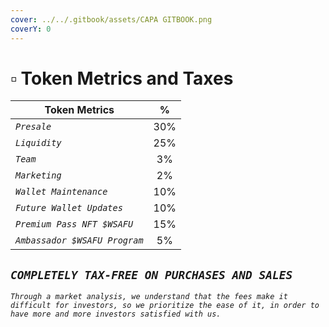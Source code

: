 ```yaml
---
cover: ../../.gitbook/assets/CAPA GITBOOK.png
coverY: 0
---
```


# ▫ Token Metrics and Taxes

| Token Metrics                 |  %  |
| ----------------------------- | :-: |
| _`Presale`_                   | 30% |
| _`Liquidity`_                 | 25% |
| _`Team`_                      |  3% |
| _`Marketing`_                 |  2% |
| _`Wallet Maintenance`_        | 10% |
| _`Future Wallet Updates`_     | 10% |
| _`Premium Pass NFT $WSAFU`_   | 15% |
| _`Ambassador $WSAFU Program`_ |  5% |

## _`COMPLETELY TAX-FREE ON PURCHASES AND SALES`_

_`Through a market analysis, we understand that the fees make it difficult for investors, so we prioritize the ease of it, in order to have more and more investors satisfied with us.`_
